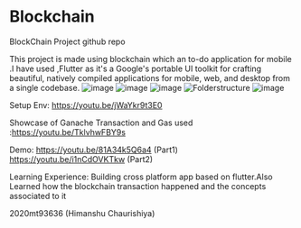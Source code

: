 # Blockchain
BlockChain Project github repo


This project is made using blockchain which an to-do application for mobile .I have used ,Flutter as it's a Google's portable UI toolkit for crafting beautiful, natively compiled applications for mobile, web, and desktop from a single codebase. 
![image](https://user-images.githubusercontent.com/81251470/139532810-c1ab7c0c-7d72-4231-93ef-cbf6f9d66491.png)
![image](https://user-images.githubusercontent.com/81251470/139532820-daae8ce0-074e-4c55-a747-c30d0c1fb70f.png)
![image](https://user-images.githubusercontent.com/81251470/139532835-46fce87a-e237-4e46-8732-b143ebcaf986.png)
![Folderstructure](https://user-images.githubusercontent.com/81251470/139533367-95f44d9e-65bd-4252-8cef-6a545805f90a.png)
![image](https://user-images.githubusercontent.com/81251470/139536022-d2b24e52-c672-411a-a16f-acb906127c40.png)

Setup Env: https://youtu.be/jWaYkr9t3E0

Showcase of Ganache Transaction and Gas used :https://youtu.be/TklvhwFBY9s


Demo: https://youtu.be/81A34k5Q6a4  (Part1)
      https://youtu.be/i1nCdOVKTkw  (Part2)

Learning Experience: Building cross platform app based on flutter.Also Learned how the blockchain transaction happened and the concepts associated to it


2020mt93636 (Himanshu Chaurishiya)
